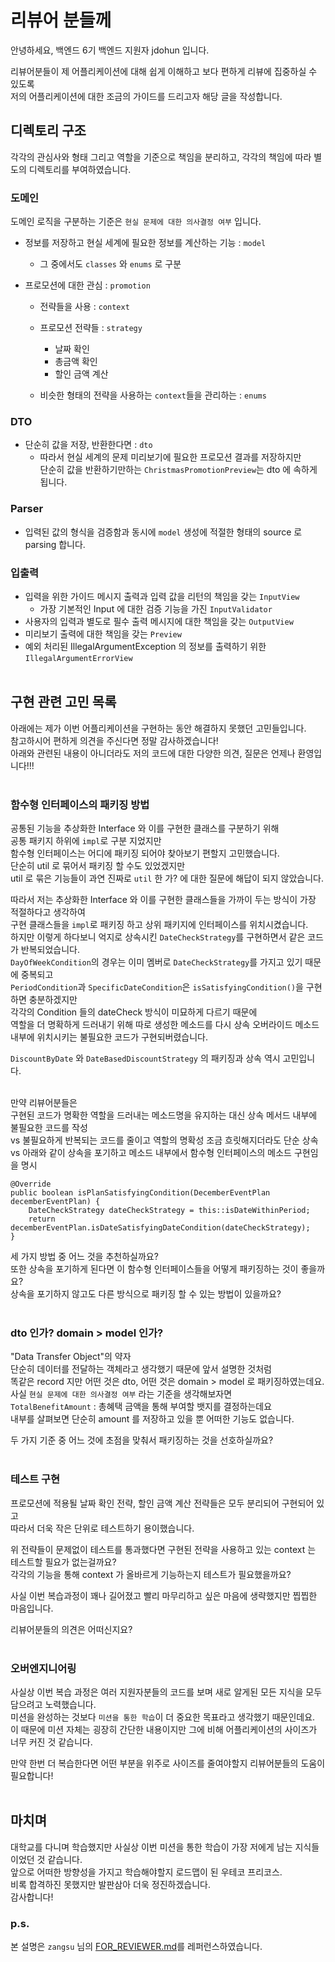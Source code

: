 # 리뷰어 분들께

안녕하세요, 백엔드 6기 백엔드 지원자 jdohun 입니다.

리뷰어분들이 제 어플리케이션에 대해 쉽게 이해하고 보다 편하게 리뷰에 집중하실 수 있도록<br>
저의 어플리케이션에 대한 조금의 가이드를 드리고자 해당 글을 작성합니다.

## 디렉토리 구조

각각의 관심사와 형태 그리고 역할을 기준으로 책임을 분리하고, 각각의 책임에 따라 별도의 디렉토리를 부여하였습니다.

### 도메인

도메인 로직을 구분하는 기준은 `현실 문제에 대한 의사결정 여부` 입니다.

- 정보를 저장하고 현실 세계에 필요한 정보를 계산하는 기능 : `model`
    - 그 중에서도 `classes` 와 `enums` 로 구분

- 프로모션에 대한 관심 : `promotion`
    - 전략들을 사용 : `context`

    - 프로모션 전략들 : `strategy`
        - 날짜 확인
        - 총금액 확인
        - 할인 금액 계산

    - 비슷한 형태의 전략을 사용하는 `context`들을 관리하는 : `enums`

### DTO

- 단순히 값을 저장, 반환한다면 : `dto`
    - 따라서 현실 세계의 문제 미리보기에 필요한 프로모션 결과를 저장하지만</br>
      단순히 값을 반환하기만하는 `ChristmasPromotionPreview`는 dto 에 속하게 됩니다.

### Parser

- 입력된 값의 형식을 검증함과 동시에 `model` 생성에 적절한 형태의 source 로 parsing 합니다.

### 입출력

- 입력을 위한 가이드 메시지 출력과 입력 값을 리턴의 책임을 갖는 `InputView`
    - 가장 기본적인 Input 에 대한 검증 기능을 가진 `InputValidator`
- 사용자의 입력과 별도로 필수 출력 메시지에 대한 책임을 갖는 `OutputView`
- 미리보기 출력에 대한 책임을 갖는 `Preview`
- 예외 처리된 IllegalArgumentException 의 정보를 출력하기 위한 `IllegalArgumentErrorView`</br></br>

## 구현 관련 고민 목록

아래에는 제가 이번 어플리케이션을 구현하는 동안 해결하지 못했던 고민들입니다.</br>
참고하시어 편하게 의견을 주신다면 정말 감사하겠습니다!</br>
아래와 관련된 내용이 아니더라도 저의 코드에 대한 다양한 의견, 질문은 언제나 환영입니다!!!</br></br>

### 함수형 인터페이스의 패키징 방법

공통된 기능을 추상화한 Interface 와 이를 구현한 클래스를 구분하기 위해</br>
공통 패키지 하위에 `impl`로 구분 지었지만</br>
함수형 인터페이스는 어디에 패키징 되어야 찾아보기 편할지 고민했습니다.</br>
단순히 util 로 묶어서 패키징 할 수도 있었겠지만</br>
util 로 묶은 기능들이 과연 진짜로 `util` 한 가? 에 대한 질문에 해답이 되지 않았습니다.

따라서 저는 추상화한 Interface 와 이를 구현한 클래스들을 가까이 두는 방식이 가장 적절하다고 생각하여</br>
구현 클래스들을 `impl`로 패키징 하고 상위 패키지에 인터페이스를 위치시켰습니다.</br>
하지만 이렇게 하다보니 억지로 상속시킨 `DateCheckStrategy`를 구현하면서 같은 코드가 반복되었습니다.</br>
`DayOfWeekCondition`의 경우는 이미 멤버로 `DateCheckStrategy`를 가지고 있기 때문에 중복되고</br>
`PeriodCondition`과 `SpecificDateCondition`은 `isSatisfyingCondition()`을 구현하면 충분하겠지만</br>
각각의 Condition 들의 dateCheck 방식이 미묘하게 다르기 때문에</br>
역할을 더 명확하게 드러내기 위해 따로 생성한 메소드를 다시 상속 오버라이드 메소드 내부에 위치시키는 불필요한 코드가 구현되버렸습니다.</br>

`DiscountByDate` 와 `DateBasedDiscountStrategy` 의 패키징과 상속 역시 고민입니다.</br></br>

만약 리뷰어분들은</br>
구현된 코드가 명확한 역할을 드러내는 메소드명을 유지하는 대신 상속 메서드 내부에 불필요한 코드를 작성</br>
vs 불필요하게 반복되는 코드를 줄이고 역할의 명확성 조금 흐릿해지더라도 단순 상속</br>
vs 아래와 같이 상속을 포기하고 메소드 내부에서 함수형 인터페이스의 메소드 구현임을 명시</br>

```
@Override
public boolean isPlanSatisfyingCondition(DecemberEventPlan decemberEventPlan) {
    DateCheckStrategy dateCheckStrategy = this::isDateWithinPeriod;
    return decemberEventPlan.isDateSatisfyingDateCondition(dateCheckStrategy);
}
```

세 가지 방법 중 어느 것을 추천하실까요?</br>
또한 상속을 포기하게 된다면 이 함수형 인터페이스들을 어떻게 패키징하는 것이 좋을까요?</br>
상속을 포기하지 않고도 다른 방식으로 패키징 할 수 있는 방법이 있을까요?</br></br>

### dto 인가? domain > model 인가?

"Data Transfer Object"의 약자</br>
단순히 데이터를 전달하는 객체라고 생각했기 때문에 앞서 설명한 것처럼</br>
똑같은 record 지만 어떤 것은 dto, 어떤 것은 domain > model 로 패키징하였는데요.</br>
사실 `현실 문제에 대한 의사결정 여부` 라는 기준을 생각해보자면</br>
`TotalBenefitAmount` : 총혜택 금액을 통해 부여할 뱃지를 결정하는데요</br>
내부를 살펴보면 단순히 amount 를 저장하고 있을 뿐 어떠한 기능도 없습니다.</br>

두 가지 기준 중 어느 것에 초점을 맞춰서 패키징하는 것을 선호하실까요?</br></br>

### 테스트 구현

프로모션에 적용될 날짜 확인 전략, 할인 금액 계산 전략들은 모두 분리되어 구현되어 있고</br>
따라서 더욱 작은 단위로 테스트하기 용이했습니다.</br>

위 전략들이 문제없이 테스트를 통과했다면 구현된 전략을 사용하고 있는 context 는 테스트할 필요가 없는걸까요?</br>
각각의 기능을 통해 context 가 올바르게 기능하는지 테스트가 필요했을까요?</br>

사실 이번 복습과정이 꽤나 길어졌고 빨리 마무리하고 싶은 마음에 생략했지만 찝찝한 마음입니다.</br>

리뷰어분들의 의견은 어떠신지요?</br></br>

### 오버엔지니어링

사실상 이번 복습 과정은 여러 지원자분들의 코드를 보며 새로 알게된 모든 지식을 모두 담으려고 노력했습니다.</br>
미션을 완성하는 것보다 `미션을 통한 학습`이 더 중요한 목표라고 생각했기 때문인데요.</br>
이 때문에 미션 자체는 굉장히 간단한 내용이지만 그에 비해 어플리케이션의 사이즈가 너무 커진 것 같습니다.</br>

만약 한번 더 복습한다면 어떤 부분을 위주로 사이즈를 줄여야할지 리뷰어분들의 도움이 필요합니다!</br></br>

## 마치며

대학교를 다니며 학습했지만 사실상 이번 미션을 통한 학습이 가장 저에게 남는 지식들이었던 것 같습니다.</br>
앞으로 어떠한 방향성을 가지고 학습해야할지 로드맵이 된 우테코 프리코스.</br>
비록 합격하진 못했지만 발판삼아 더욱 정진하겠습니다.</br>
감사합니다!

### p.s.

본 설명은 `zangsu` 님의 [FOR_REVIEWER.md](https://github.com/zangsu/java-christmas-6-zangsu/pull/22/files#diff-d4ea107e20a2eb0ed3b11c59686e3686e94e7d450c9bd0d1dabd85cf92ca7788)를 레퍼런스하였습니다.
